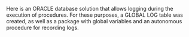 Here is an ORACLE database solution that allows logging during the execution of procedures. 
For these purposes, a GLOBAL LOG table was created, as well as a package with global variables and an autonomous procedure for recording logs.
